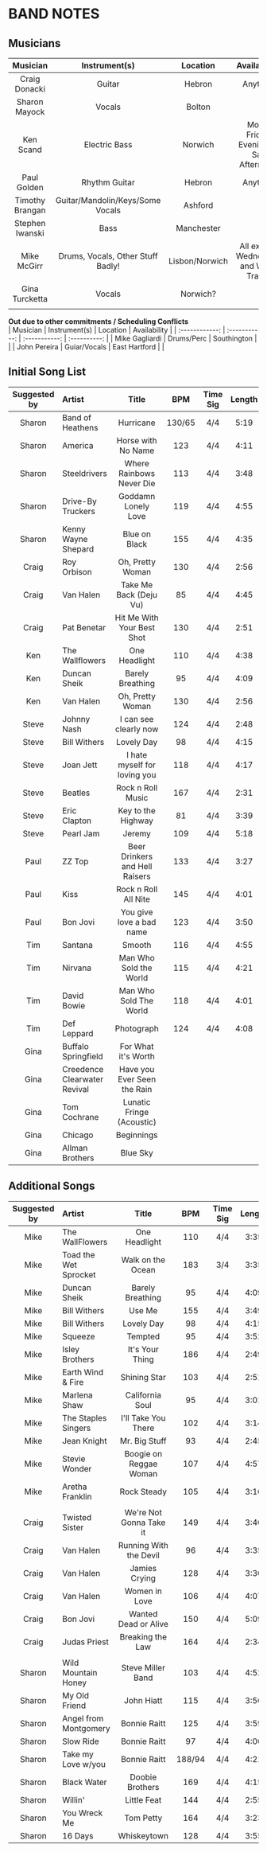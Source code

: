 # BAND NOTES

## Musicians
|    Musician     |           Instrument(s)           |    Location    |             Availability             |
| :-------------: | :-------------------------------: | :------------: | :----------------------------------: |
|  Craig Donacki  |              Guitar               |     Hebron     |               Anytime                |
|  Sharon Mayock  |              Vocals               |     Bolton     |                                      |
|    Ken Scand    |           Electric Bass           |    Norwich     | Mon-Friday Evenings / Sat Afternoon  |
|   Paul Golden   |           Rhythm Guitar           |     Hebron     |               Anytime                |
| Timothy Brangan | Guitar/Mandolin/Keys/Some Vocals  |    Ashford     |                                      |
| Stephen Iwanski |               Bass                |   Manchester   |                                      |
|   Mike McGirr   | Drums, Vocals, Other Stuff Badly! | Lisbon/Norwich | All except Wednesday and Work Travel |
| Gina Turcketta  |              Vocals               |    Norwich?    |                                      |
|                 |                                   |                |                                      |

**Out due to other commitments / Scheduling Conflicts**  
|    Musician    | Instrument(s) |   Location    | Availability |
| :------------: | :-----------: | :-----------: | :----------: |
| Mike Gagliardi |  Drums/Perc   |  Southington  |              |
|  John Pereira  | Guiar/Vocals  | East Hartford |              |

## Initial Song List

| Suggested by | Artist                       |             Title              |  BPM   | Time Sig | Length |  Key  | Downloaded? | Charted? | Stems? |
| :----------: | :--------------------------- | :----------------------------: | :----: | :------: | :----: | :---: | :---------: | :------: | :----: |
|    Sharon    | Band of Heathens             |           Hurricane            | 130/65 |   4/4    |  5:19  |   G   |     Yes     |    No    |   No   |
|    Sharon    | America                      |       Horse with No Name       |  123   |   4/4    |  4:11  |   B   |     Yes     |    No    |   No   |
|    Sharon    | Steeldrivers                 |    Where Rainbows Never Die    |  113   |   4/4    |  3:48  |   E   |     Yes     |    No    |   No   |
|    Sharon    | Drive-By Truckers            |      Goddamn Lonely Love       |  119   |   4/4    |  4:55  |   G   |     Yes     |    No    |   No   |
|    Sharon    | Kenny Wayne Shepard          |         Blue on Black          |  155   |   4/4    |  4:35  |   G   |     Yes     |    No    |   No   |
|    Craig     | Roy Orbison                  |        Oh, Pretty Woman        |  130   |   4/4    |  2:56  |   A   |     Yes     |    No    |   No   |
|    Craig     | Van Halen                    |     Take Me Back (Deju Vu)     |   85   |   4/4    |  4:45  |   D   |     Yes     |    No    |   No   |
|    Craig     | Pat Benetar                  |   Hit Me With Your Best Shot   |  130   |   4/4    |  2:51  |   E   |     Yes     |    No    |   No   |
|     Ken      | The Wallflowers              |         One Headlight          |  110   |   4/4    |  4:38  |   D   |     Yes     |    No    |   No   |
|     Ken      | Duncan Sheik                 |        Barely Breathing        |   95   |   4/4    |  4:09  |   F   |     Yes     |    No    |   No   |
|     Ken      | Van Halen                    |        Oh, Pretty Woman        |  130   |   4/4    |  2:56  | C#/Db |     Yes     |    No    |   No   |
|    Steve     | Johnny Nash                  |     I can see clearly now      |  124   |   4/4    |  2:48  |   D   |     Yes     |    No    |   No   |
|    Steve     | Bill Withers                 |           Lovely Day           |   98   |   4/4    |  4:15  |   A   |     Yes     |    No    |   No   |
|    Steve     | Joan Jett                    |  I hate myself for loving you  |  118   |   4/4    |  4:17  |   A   |     Yes     |    No    |   No   |
|    Steve     | Beatles                      |       Rock n Roll Music        |  167   |   4/4    |  2:31  |   A   |     Yes     |    No    |   No   |
|    Steve     | Eric Clapton                 |       Key to the Highway       |   81   |   4/4    |  3:39  |   G   |     Yes     |    No    |   No   |
|    Steve     | Pearl Jam                    |             Jeremy             |  109   |   4/4    |  5:18  |   D   |     Yes     |    No    |   No   |
|     Paul     | ZZ Top                       | Beer Drinkers and Hell Raisers |  133   |   4/4    |  3:27  |   G   |     Yes     |    No    |   No   |
|     Paul     | Kiss                         |      Rock n Roll All Nite      |  145   |   4/4    |  4:01  | C#/Db |     Yes     |    No    |   No   |
|     Paul     | Bon Jovi                     |    You give love a bad name    |  123   |   4/4    |  3:50  |   C   |     Yes     |    No    |   No   |
|     Tim      | Santana                      |             Smooth             |  116   |   4/4    |  4:55  |   A   |     Yes     |    No    |   No   |
|     Tim      | Nirvana                      |     Man Who Sold the World     |  115   |   4/4    |  4:21  | C#/Db |     Yes     |    No    |   No   |
|     Tim      | David Bowie                  |     Man Who Sold The World     |  118   |   4/4    |  4:01  |   D   |     Yes     |    No    |   No   |
|     Tim      | Def Leppard                  |           Photograph           |  124   |   4/4    |  4:08  |   E   |     Yes     |    No    |   No   |
|     Gina     | Buffalo Springfield          |      For What it's Worth       |        |          |        |       |             |          |        |
|     Gina     | Creedence Clearwater Revival |  Have you Ever Seen the Rain   |        |          |        |       |             |          |        |
|     Gina     | Tom Cochrane                 |   Lunatic Fringe (Acoustic)    |        |          |        |       |             |          |        |
|     Gina     | Chicago                      |           Beginnings           |        |          |        |       |             |          |        |
|     Gina     | Allman Brothers              |            Blue Sky            |        |          |        |       |             |          |        |


## Additional Songs

| Suggested by | Artist                |          Title          |  BPM   | Time Sig | Length |  Key  | Downloaded? | Charted? | Stems? |
| :----------: | :-------------------- | :---------------------: | :----: | :------: | :----: | :---: | :---------: | :------: | :----: |
|     Mike     | The WallFlowers       |      One Headlight      |  110   |   4/4    |  3:35  |   D   |     Yes     |    No    |   No   |
|     Mike     | Toad the Wet Sprocket |    Walk on the Ocean    |  183   |   3/4    |  3:35  | F#/Gb |     Yes     |    No    |   No   |
|     Mike     | Duncan Sheik          |    Barely Breathing     |   95   |   4/4    |  4:09  |   F   |     Yes     |    No    |   No   |
|     Mike     | Bill Withers          |         Use Me          |  155   |   4/4    |  3:49  |   B   |     Yes     |    No    |   No   |
|     Mike     | Bill Withers          |       Lovely Day        |   98   |   4/4    |  4:15  |   A   |     Yes     |    No    |   No   |
|     Mike     | Squeeze               |         Tempted         |   95   |   4/4    |  3:52  | F#/Gb |     Yes     |    No    |   No   |
|     Mike     | Isley Brothers        |     It's Your Thing     |  186   |   4/4    |  2:49  | A#/Bb |     Yes     |    No    |   No   |
|     Mike     | Earth Wind & Fire     |      Shining Star       |  103   |   4/4    |  2:51  |   A   |     Yes     |    No    |   No   |
|     Mike     | Marlena Shaw          |     California Soul     |   95   |   4/4    |  3:01  | G#/Ab |     Yes     |    No    |   No   |
|     Mike     | The Staples Singers   |   I'll Take You There   |  102   |   4/4    |  3:14  |   C   |     Yes     |    No    |   No   |
|     Mike     | Jean Knight           |      Mr. Big Stuff      |   93   |   4/4    |  2:45  | G#/Ab |     Yes     |    No    |   No   |
|     Mike     | Stevie Wonder         | Boogie on Reggae Woman  |  107   |   4/4    |  4:57  | A#/Bb |     Yes     |    No    |   No   |
|     Mike     | Aretha Franklin       |       Rock Steady       |  105   |   4/4    |  3:16  |   G   |     Yes     |    No    |   No   |
|              |                       |                         |        |          |        |       |             |          |        |
|    Craig     | Twisted Sister        | We're Not Gonna Take it |  149   |   4/4    |  3:40  |   E   |     Yes     |    No    |   No   |
|    Craig     | Van Halen             | Running With the Devil  |   96   |   4/4    |  3:35  | G#/Ab |     Yes     |    No    |   No   |
|    Craig     | Van Halen             |      Jamies Crying      |  128   |   4/4    |  3:30  | G#/Ab |     Yes     |    No    |   No   |
|    Craig     | Van Halen             |      Women in Love      |  106   |   4/4    |  4:07  | G#/Ab |     Yes     |    No    |   No   |
|    Craig     | Bon Jovi              |  Wanted Dead or Alive   |  150   |   4/4    |  5:09  |   G   |     Yes     |    No    |   No   |
|    Craig     | Judas Priest          |    Breaking the Law     |  164   |   4/4    |  2:34  |   D   |     Yes     |    No    |   No   |
|              |                       |                         |        |          |        |       |             |          |        |
|    Sharon    | Wild Mountain Honey   |    Steve Miller Band    |  103   |   4/4    |  4:52  |   E   |     Yes     |    No    |   No   |
|    Sharon    | My Old Friend         |       John Hiatt        |  115   |   4/4    |  3:50  |   G   |     Yes     |    No    |   No   |
|    Sharon    | Angel from Montgomery |      Bonnie Raitt       |  125   |   4/4    |  3:59  |   A   |     Yes     |    No    |   No   |
|    Sharon    | Slow Ride             |      Bonnie Raitt       |   97   |   4/4    |  4:00  |   E   |     Yes     |    No    |   No   |
|    Sharon    | Take my Love w/you    |      Bonnie Raitt       | 188/94 |   4/4    |  4:21  |   C   |     Yes     |    No    |   No   |
|    Sharon    | Black Water           |     Doobie Brothers     |  169   |   4/4    |  4:15  |   D   |     Yes     |    No    |   No   |
|    Sharon    | Willin'               |       Little Feat       |  144   |   4/4    |  2:55  |   G   |     Yes     |    No    |   No   |
|    Sharon    | You Wreck Me          |        Tom Petty        |  164   |   4/4    |  3:23  | A#/Bb |     Yes     |    No    |   No   |
|    Sharon    | 16 Days               |       Whiskeytown       |  128   |   4/4    |  3:55  |   C   |     Yes     |    No    |   No   |